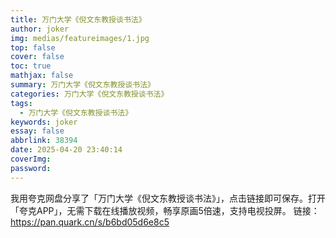 ```yaml
---
title: 万门大学《倪文东教授谈书法》
author: joker
img: medias/featureimages/1.jpg
top: false
cover: false
toc: true
mathjax: false
summary: 万门大学《倪文东教授谈书法》
categories: 万门大学《倪文东教授谈书法》
tags:
  - 万门大学《倪文东教授谈书法》
keywords: joker
essay: false
abbrlink: 38394
date: 2025-04-20 23:40:14
coverImg:
password:
---
```


我用夸克网盘分享了「万门大学《倪文东教授谈书法》」，点击链接即可保存。打开「夸克APP」，无需下载在线播放视频，畅享原画5倍速，支持电视投屏。
链接：https://pan.quark.cn/s/b6bd05d6e8c5
